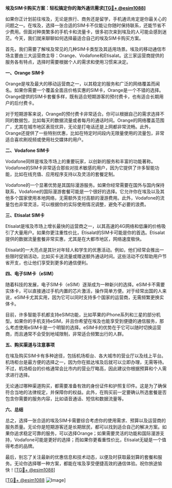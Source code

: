 **埃及SIM卡购买方案：轻松搞定你的海外通讯需求[[TG💪+ @esim1088](https://t.me/s/esim1088)]**

如果你正计划前往埃及，无论是旅行、商务还是留学，手机通讯肯定是你最关心的问题之一。在埃及，选择一张合适的SIM卡不仅能让你随时保持联系，还能节省不少费用。但面对种类繁多的手机卡和流量卡，很多初次来到埃及的人可能会感到迷茫。今天，我们就来聊聊如何选择最适合自己的埃及SIM卡购买方案。

首先，我们需要了解埃及常见的几种SIM卡类型及其适用场景。埃及的移动通信市场主要由三大运营商主导：Orange、Vodafone和Etisalat。这三家运营商提供的服务各有特点，选择时需要根据个人的需求和使用习惯来决定。

**一、Orange SIM卡**

Orange是埃及最大的移动运营商之一，以其稳定的服务和广泛的网络覆盖而闻名。如果你需要一个覆盖全面且价格实惠的SIM卡，Orange是一个不错的选择。Orange提供的SIM卡套餐多样，既有适合短期游客的预付费卡，也有适合长期用户的后付费卡。

对于短期游客来说，Orange的预付费卡非常适合。你可以根据自己的需求选择不同的数据包，比如每天的数据流量或者每月的通话时间。Orange的网络覆盖范围广，尤其在城市地区表现优异，无论是打电话还是上网都非常流畅。此外，Orange还提供了一些特别优惠，比如在特定时间段内无限量使用的流量包，非常适合喜欢刷视频或使用社交媒体的用户。

**二、Vodafone SIM卡**

Vodafone同样是埃及市场上的重要玩家，以创新的服务和丰富的功能著称。Vodafone的SIM卡非常适合那些对技术敏感的用户，因为它提供了许多智能功能，比如在线充值、应用程序支持以及灵活的套餐定制。

Vodafone的一个显著优势是其国际漫游服务。如果你经常需要在国外与国内保持联系，Vodafone的国际漫游套餐可能是一个很好的选择。它允许你在埃及以及其他多个国家使用本地网络，无需额外支付高额的漫游费用。此外，Vodafone的流量包也非常灵活，可以根据你的实际使用情况调整，避免不必要的浪费。

**三、Etisalat SIM卡**

Etisalat是埃及市场上增长最快的运营商之一，以其高速的4G网络和低廉的价格吸引了大量用户。如果你更注重性价比，Etisalat的SIM卡可能是你的首选。Etisalat提供的数据流量套餐非常实惠，尤其是在大都市地区，网络速度极快。

Etisalat的一大亮点是其针对年轻人和学生的优惠活动。例如，他们经常会推出一些限时促销活动，比如买卡送流量或赠送额外通话时间。这些活动不仅帮助用户节省开支，也让他们享受到更多的通信便利。

**四、电子SIM卡（eSIM）**

随着科技的发展，电子SIM卡（eSIM）逐渐成为一种新兴的选择。eSIM卡不需要实体卡，可以直接通过手机内置的芯片激活，操作简单方便。对于经常出国的人来说，eSIM卡尤其实用，因为它可以同时支持多个国家的运营商，无需频繁更换实体卡。

目前，许多智能手机都支持eSIM功能，比如苹果的iPhone系列和三星的部分机型。如果你的手机支持eSIM，并且你希望在埃及也能享受到便捷的通信服务，那么考虑使用eSIM卡是一个明智的选择。eSIM卡的优势在于它可以随时切换运营商，而且通常不会受到地域限制，非常适合频繁出行的人群。

**五、购买渠道与注意事项**

在埃及购买SIM卡有多种途径，包括机场柜台、各大城市的营业厅以及线上平台。机场柜台是最方便的选择之一，因为你在抵达埃及后就可以立即办理，无需等待。不过，机场柜台的价格通常会比市内的营业厅略高，因此建议你根据预算和个人需求进行选择。

无论通过哪种渠道购买，都需要准备有效的身份证件和护照复印件。这是为了确保符合当地的法律规定，并保障你的权益。此外，在购买前一定要确认所选套餐是否包含你需要的服务内容，比如语音通话、短信和数据流量等。

**六、总结**

总之，选择一张合适的埃及SIM卡需要综合考虑你的使用需求、预算以及运营商的服务质量。无论你是短期游客还是长期居民，都可以找到适合自己的解决方案。如果你追求稳定可靠的服务，可以选择Orange；如果需要灵活的功能和国际漫游支持，Vodafone可能是更好的选择；而如果你更看重性价比，Etisalat无疑是一个值得考虑的品牌。

最后，别忘了关注最新的优惠信息和技术动态，以便及时获取最划算的套餐和服务。无论你选择哪一种方案，都能在埃及享受便捷高效的通信体验。祝你旅途愉快！[[TG💪+ @esim1088](https://t.me/s/esim1088)]

[[TG💪+ @esim1088](https://t.me/s/esim1088) ![Image](https://i.postimg.cc/4NQfJmqS/Snipaste-2025-05-13-00-14-12.png)]